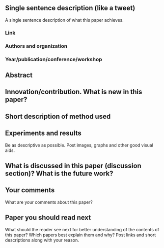 ## Single sentence description (like a tweet)

A single sentence description of what this paper achieves.

### Link

### Authors and organization

### Year/publication/conference/workshop

## Abstract

## Innovation/contribution. What is new in this paper?

## Short description of method used

## Experiments and results

Be as descriptive as possible. Post images, graphs and other good visual aids.

## What is discussed in this paper (discussion section)? What is the future work?

## Your comments

What are your comments about this paper?

## Paper you should read next

What should the reader see next for better understanding of the contents of this paper? Which papers best explain them and why? Post links and short descriptions along with your reason.
